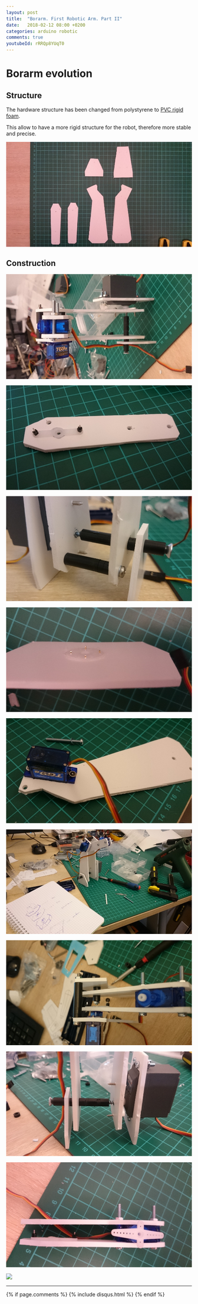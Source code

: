 ```yaml
---
layout: post
title:  "Borarm. First Robotic Arm. Part II"
date:   2018-02-12 08:00 +0200
categories: arduino robotic
comments: true
youtubeId: rRRQp8YUqT0
---
```


# Borarm evolution

## Structure
The hardware structure has been changed from polystyrene to [PVC rigid foam](https://www.modulor.de/forex-classic-pvc-hartschaumplatte-weiss.html).

This allow to have a more rigid structure for the robot, therefore more stable and precise.

![borarm_v4_img](/assets/borarm/3.2_2.JPG)

## Construction

![](/assets/borarm/part2/0001.JPG)

![](/assets/borarm/part2/0002.JPG)

![](/assets/borarm/part2/0003.JPG)

![](/assets/borarm/part2/0004.JPG)

![](/assets/borarm/part2/0005.JPG)

![](/assets/borarm/part2/0006.JPG)

![](/assets/borarm/part2/0007.JPG)

![](/assets/borarm/part2/0008.JPG)

![](/assets/borarm/part2/0009.JPG)

![](/assets/borarm/part2/00010.JPG)

***

{% if page.comments %}
{% include disqus.html %}
{% endif %}
